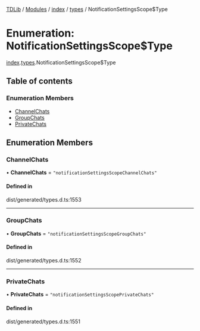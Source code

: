 [TDLib](../README.md) / [Modules](../modules.md) / [index](../modules/index.md) / [types](../modules/index.types.md) / NotificationSettingsScope$Type

# Enumeration: NotificationSettingsScope$Type

[index](../modules/index.md).[types](../modules/index.types.md).NotificationSettingsScope$Type

## Table of contents

### Enumeration Members

- [ChannelChats](index.types.NotificationSettingsScope_Type.md#channelchats)
- [GroupChats](index.types.NotificationSettingsScope_Type.md#groupchats)
- [PrivateChats](index.types.NotificationSettingsScope_Type.md#privatechats)

## Enumeration Members

### ChannelChats

• **ChannelChats** = ``"notificationSettingsScopeChannelChats"``

#### Defined in

dist/generated/types.d.ts:1553

___

### GroupChats

• **GroupChats** = ``"notificationSettingsScopeGroupChats"``

#### Defined in

dist/generated/types.d.ts:1552

___

### PrivateChats

• **PrivateChats** = ``"notificationSettingsScopePrivateChats"``

#### Defined in

dist/generated/types.d.ts:1551
